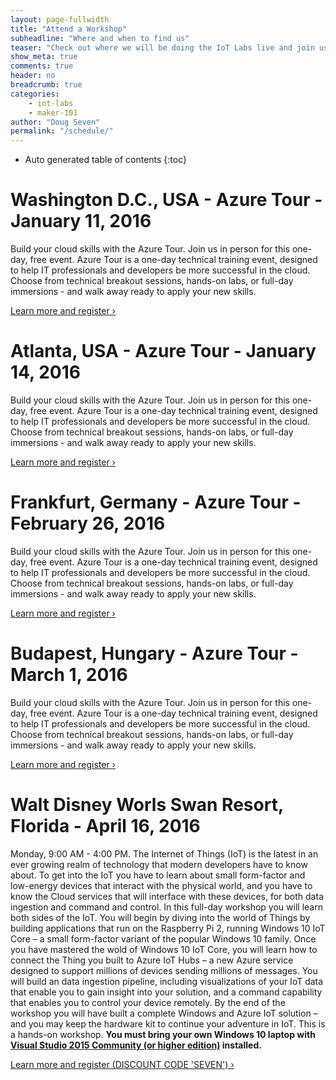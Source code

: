 ```yaml
---
layout: page-fullwidth
title: "Attend a Workshop"
subheadline: "Where and when to find us"
teaser: "Check out where we will be doing the IoT Labs live and join us for a fun filled few hours."
show_meta: true
comments: true
header: no
breadcrumb: true
categories:
    - iot-labs
    - maker-101
author: "Doug Seven"
permalink: "/schedule/"
---
```


*  Auto generated table of contents
{:toc}

# Washington D.C., USA - Azure Tour - January 11, 2016
Build your cloud skills with the Azure Tour. Join us in person for this one-day, free event. Azure Tour is a one-day technical training event, designed to help IT professionals and developers be more successful in the cloud. Choose from technical breakout sessions, hands-on labs, or full-day immersions - and walk away ready to apply your new skills.

<a class="radius button small" href="https://azure.microsoft.com/en-us/community/events/azure-tour-washington-dc/">Learn more and register ›</a>


# Atlanta, USA - Azure Tour - January 14, 2016
Build your cloud skills with the Azure Tour. Join us in person for this one-day, free event. Azure Tour is a one-day technical training event, designed to help IT professionals and developers be more successful in the cloud. Choose from technical breakout sessions, hands-on labs, or full-day immersions - and walk away ready to apply your new skills.

<a class="radius button small" href="https://azure.microsoft.com/en-us/community/events/azure-tour-atlanta/">Learn more and register ›</a>

# Frankfurt, Germany - Azure Tour - February 26, 2016
Build your cloud skills with the Azure Tour. Join us in person for this one-day, free event. Azure Tour is a one-day technical training event, designed to help IT professionals and developers be more successful in the cloud. Choose from technical breakout sessions, hands-on labs, or full-day immersions - and walk away ready to apply your new skills.

<a class="radius button small" href="https://azure.microsoft.com/en-us/community/events/azure-tour-frankfurt/">Learn more and register ›</a>

# Budapest, Hungary - Azure Tour - March 1, 2016
Build your cloud skills with the Azure Tour. Join us in person for this one-day, free event. Azure Tour is a one-day technical training event, designed to help IT professionals and developers be more successful in the cloud. Choose from technical breakout sessions, hands-on labs, or full-day immersions - and walk away ready to apply your new skills.

<a class="radius button small" href="https://azure.microsoft.com/en-us/community/events/azure-tour-budapest/">Learn more and register ›</a>

# Walt Disney Worls Swan Resort, Florida - April 16, 2016
Monday, 9:00 AM - 4:00 PM. The Internet of Things (IoT) is the latest in an ever growing realm of technology that modern developers have to know about. To get into the IoT you have to learn about small form-factor and low-energy devices that interact with the physical world, and you have to know the Cloud services that will interface with these devices, for both data ingestion and command and control. In this full-day workshop you will learn both sides of the IoT. You will begin by diving into the world of Things by building applications that run on the Raspberry Pi 2, running Windows 10 IoT Core – a small form-factor variant of the popular Windows 10 family. Once you have mastered the wold of Windows 10 IoT Core, you will learn how to connect the Thing you built to Azure IoT Hubs – a new Azure service designed to support millions of devices sending millions of messages. You will build an data ingestion pipeline, including visualizations of your IoT data that enable you to gain insight into your solution, and a command capability that enables you to control your device remotely. By the end of the workshop you will have built a complete Windows and Azure IoT solution – and you may keep the hardware kit to continue your adventure in IoT. This is a hands-on workshop. __You must bring your own Windows 10 laptop with [Visual Studio 2015 Community (or higher edition)](https://www.visualstudio.com/) installed.__

<a class="radius button small" href="https://devintersection.com/#!/register">Learn more and register (DISCOUNT CODE 'SEVEN') ›</a>
